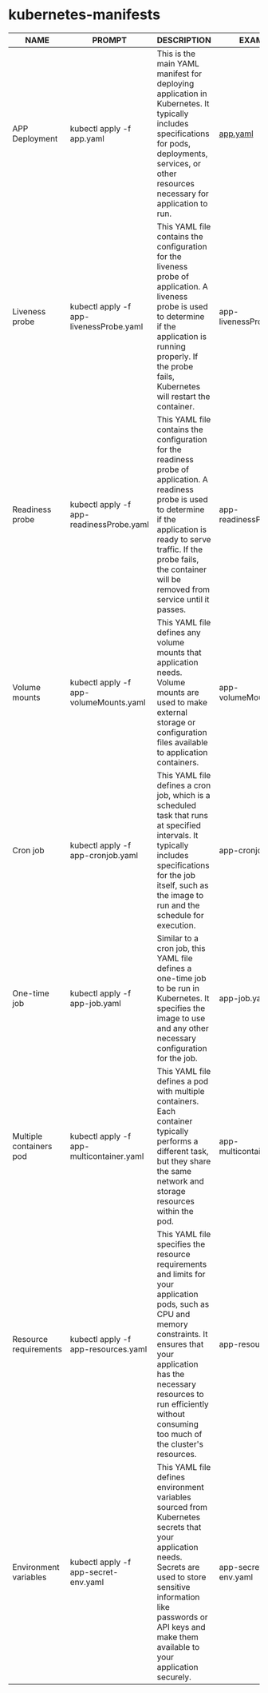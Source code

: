 # kubernetes-manifests
| NAME    |                PROMPT                  |           DESCRIPTION        | EXAMPLE  |
|---------|----------------------------------------|------------------------------|----------|
|APP Deployment         |kubectl apply -f app.yaml               |This is the main YAML manifest for deploying application in Kubernetes. It typically includes specifications for pods, deployments, services, or other resources necessary for application to run.               |[app.yaml](app.yaml)  |
|Liveness probe         |kubectl apply -f app-livenessProbe.yaml |This YAML file contains the configuration for the liveness probe of application. A liveness probe is used to determine if the application is running properly. If the probe fails, Kubernetes will restart the container.|app-livenessProbe.yaml |
|Readiness probe         |kubectl apply -f app-readinessProbe.yaml|This YAML file contains the configuration for the readiness probe of application. A readiness probe is used to determine if the application is ready to serve traffic. If the probe fails, the container will be removed from service until it passes.              |app-readinessProbe.yaml|
|Volume mounts         |kubectl apply -f app-volumeMounts.yaml  |This YAML file defines any volume mounts that application needs. Volume mounts are used to make external storage or configuration files available to application containers.              |app-volumeMounts.yaml  |
|Cron job         |kubectl apply -f app-cronjob.yaml       |This YAML file defines a cron job, which is a scheduled task that runs at specified intervals. It typically includes specifications for the job itself, such as the image to run and the schedule for execution.              |app-cronjob.yaml       |
|One-time job         |kubectl apply -f app-job.yaml           |Similar to a cron job, this YAML file defines a one-time job to be run in Kubernetes. It specifies the image to use and any other necessary configuration for the job.              |app-job.yaml           |
|Multiple containers pod         |kubectl apply -f app-multicontainer.yaml|This YAML file defines a pod with multiple containers. Each container typically performs a different task, but they share the same network and storage resources within the pod.              |app-multicontainer.yaml|
|Resource requirements          |kubectl apply -f app-resources.yaml     |This YAML file specifies the resource requirements and limits for your application pods, such as CPU and memory constraints. It ensures that your application has the necessary resources to run efficiently without consuming too much of the cluster's resources.              |app-resources.yaml     |
|Environment variables         |kubectl apply -f app-secret-env.yaml    |This YAML file defines environment variables sourced from Kubernetes secrets that your application needs. Secrets are used to store sensitive information like passwords or API keys and make them available to your application securely.              |app-secret-env.yaml    |

